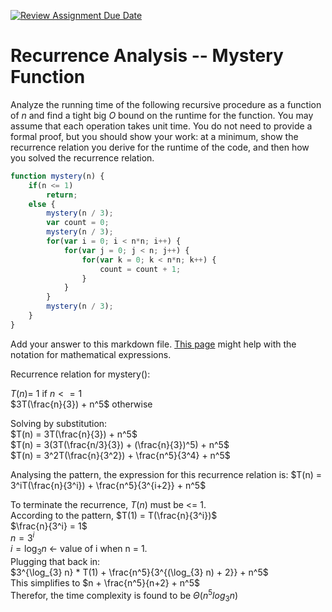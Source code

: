 [![Review Assignment Due Date](https://classroom.github.com/assets/deadline-readme-button-24ddc0f5d75046c5622901739e7c5dd533143b0c8e959d652212380cedb1ea36.svg)](https://classroom.github.com/a/OlW38W4k)
# Recurrence Analysis -- Mystery Function

Analyze the running time of the following recursive procedure as a function of
$n$ and find a tight big $O$ bound on the runtime for the function. You may
assume that each operation takes unit time. You do not need to provide a formal
proof, but you should show your work: at a minimum, show the recurrence relation
you derive for the runtime of the code, and then how you solved the recurrence
relation.

```javascript
function mystery(n) {
    if(n <= 1)
        return;
    else {
        mystery(n / 3);
        var count = 0;
        mystery(n / 3);
        for(var i = 0; i < n*n; i++) {
            for(var j = 0; j < n; j++) {
                for(var k = 0; k < n*n; k++) {
                    count = count + 1;
                }
            }
        }
        mystery(n / 3);
    }
}
```

Add your answer to this markdown file. [This
page](https://docs.github.com/en/get-started/writing-on-github/working-with-advanced-formatting/writing-mathematical-expressions)
might help with the notation for mathematical expressions.


Recurrence relation for mystery():

$T(n) =$ 1 if $n <= 1$ <br>
$3T(\frac{n}{3}) + n^5$ otherwise <br>

Solving by substitution:<br>
$T(n) = 3T(\frac{n}{3}) + n^5$<br>
$T(n) = 3(3T(\frac{n/3}{3}) + (\frac{n}{3})^5) + n^5$<br>
$T(n) = 3^2T(\frac{n}{3^2}) + \frac{n^5}{3^4} + n^5$<br>

Analysing the pattern, the expression for this recurrence relation is: $T(n) = 3^iT(\frac{n}{3^i}) + \frac{n^5}{3^{i+2}} + n^5$<br>

To terminate the recurrence, $T(n)$ must be <= 1. <br>
According to the pattern, $T(1) = T(\frac{n}{3^i})$<br>
$\frac{n}{3^i} = 1$<br>
$n = 3^i$<br>
$i = \log_{3} n$ <- value of i when n = 1. <br>
Plugging that back in: <br>
$3^{\log_{3} n}  * T(1) + \frac{n^5}{3^{(\log_{3} n) + 2}} + n^5$<br>
This simplifies to $n + \frac{n^5}{n+2} + n^5$<br>
Therefor, the time complexity is found to be $\Theta(n^5 log_3n)$




